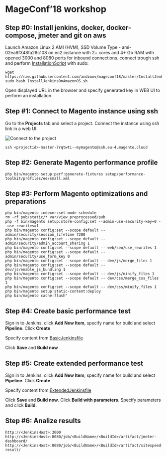 # MageConf’18  workshop

## Step #0: Install jenkins, docker, docker-compose, jmeter and git on aws
Launch Amazon Linux 2 AMI (HVM), SSD Volume Type - ami-02ea8f348fa28c108 on ec2 instance with 2+ cores and 4+ Gb RAM with opened 3000 and 8080 ports for inbound connections.
connect trough ssh and perform [InstallationScript](InstallJenkinsOnAmazonOS.sh) with sudo:
```
wget https://raw.githubusercontent.com/andimov/mageconf18/master/InstallJenkinsOnAmazonOS.sh
sudo bash InstallJenkinsOnAmazonOS.sh
```
Open displayed URL in the browser and specify generated key in WEB UI to perform an installation.

## Step #1: Connect to Magento instance using ssh
Go to the **Projects** tab and select a project. Connect the instance using ssh link in a web UI:

![Connect to the project](/images/access_site.png?raw=true)

```
ssh <projectid>-master-7rqtwti--mymagento@ssh.eu-4.magento.cloud
```

## Step #2: Generate Magento performance profile
```
php bin/magento setup:perf:generate-fixtures setup/performance-toolkit/profiles/ee/small.xml
```
## Step #3: Perform Magento optimizations and preparations
``` 
php bin/magento indexer:set-mode schedule 
rm -rf pub/static/* var/view_preprocessed/pub
php -f bin/magento setup:store-config:set --admin-use-security-key=0 --use-rewrites=1
php bin/magento config:set --scope default -- admin/security/session_lifetime 7200
php bin/magento config:set --scope default -- admin/security/admin_account_sharing 1
php bin/magento config:set --scope default -- web/seo/use_rewrites 1
php bin/magento config:set --scope default -- admin/security/use_form_key 0
php bin/magento config:set --scope default -- dev/js/merge_files 1
php bin/magento config:set --scope default -- dev/js/enable_js_bundling 1
php bin/magento config:set --scope default -- dev/js/minify_files 1
php bin/magento config:set --scope default -- dev/css/merge_css_files 1
php bin/magento config:set --scope default -- dev/css/minify_files 1
php bin/magento setup:static-content:deploy
php bin/magento cache:flush"
```

## Step #4: Create basic performance test

Sign in to Jenkins, click **Add New Item**, specify name for build and select **Pipeline**. Click **Create**

Specify content from [BasicJenkinsfile](BasicJenkinsfile)

Click **Save** and **Build now**

## Step #5: Create extended performance test

Sign in to Jenkins, click **Add New Item**, specify name for build and select **Pipeline**. Click **Create**

Specify content from [ExtendedJenkinsfile](ExtendedJenkinsfile)

Click **Save** and **Build now**.
Click **Build with parameters**.
Specify parameters and click **Build**.



## Step #6: Analize results
```
http://<JenkinsHost>:3000
http://<JenkinsHost>:8080/job/<BuildName>/<BuildId>/artifact/jmeter-dashboard/
http://<JenkinsHost>:8080/job/<BuildName>/<BuildId>/artifact/sitespeed-result/
```
